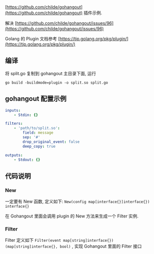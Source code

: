 [https://github.com/childe/gohangout](https://github.com/childe/gohangout) 插件示例.

解决 [https://github.com/childe/gohangout/issues/96](https://github.com/childe/gohangout/issues/96)

Golang 的 Plugin 文档参考 [https://tip.golang.org/pkg/plugin/](https://tip.golang.org/pkg/plugin/)

## 编译

将 split.go 复制到 gohangout 主目录下面, 运行

```shell
go build -buildmode=plugin -o split.so split.go
```

## gohangout 配置示例 

```yaml
inputs:
    - Stdin: {}

filters:
    - 'path/to/split.so':
        field: message
        sep: '#'
        drop_original_event: false
        deep_copy: true

outputs:
    - Stdout: {}
```

## 代码说明

### New

一定要有 New 函数, 定义如下: `New(config map[interface{}]interface{}) interface{}`

在 Gohangout 里面会调用 plugin 的 New 方法来生成一个 Filter 实例.

### Filter

Filter 定义如下 `Filter(event map[string]interface{}) (map[string]interface{}, bool)` , 实现 Gohangout 里面的 Filter 接口
